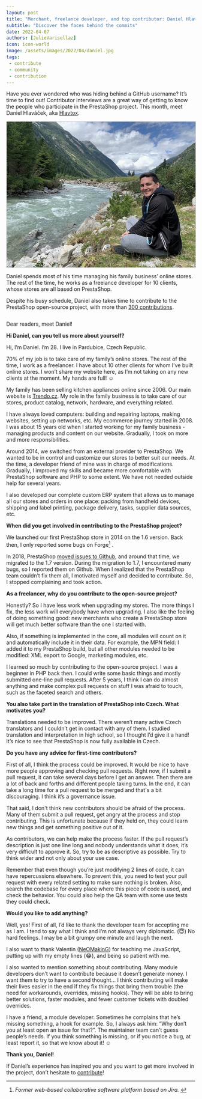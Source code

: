 ```yaml
---
layout: post
title: "Merchant, freelance developer, and top contributor: Daniel Hlaváček’s experience with the PrestaShop project"
subtitle: "Discover the faces behind the commits"
date: 2022-04-07
authors: [JulieVarisellaz]
icon: icon-world
image: /assets/images/2022/04/daniel.jpg
tags:
 - contribute
 - community
 - contribution
---
```

Have you ever wondered who was hiding behind a GitHub username? It’s time to find out! Contributor interviews are a great way of getting to know the people who participate in the PrestaShop project. This month, meet Daniel Hlaváček, aka [Hlavtox](https://github.com/Hlavtox).

<img style="border: 1px solid #CCC; float: left; margin: 0 1em 1em 0;" width="517" height="388" src="/assets/images/2022/04/daniel.jpg">

Daniel spends most of his time managing his family business’ online stores. The rest of the time, he works as a freelance developer for 10 clients, whose stores are all based on PrestaShop.

Despite his busy schedule, Daniel also takes time to contribute to the PrestaShop open-source project, with more than [300 contributions](https://contributors.prestashop.com/). 

<div style="clear:both"></div>

Dear readers, meet Daniel!

**Hi Daniel, can you tell us more about yourself?**

Hi, I’m Daniel. I’m 28. I live in Pardubice, Czech Republic.

70% of my job is to take care of my family’s online stores. The rest of the time, I work as a freelancer. I have about 10 other clients for whom I’ve built online stores. I won’t share my website here, as I’m not taking on any new clients at the moment. My hands are full! :relaxed:

My family has been selling kitchen appliances online since 2006. Our main website is [Trendo.cz](https://www.trendo.cz/). My role in the family business is to take care of our stores, product catalog, network, hardware, and everything related.

I have always loved computers: building and repairing laptops, making websites, setting up networks, etc. My ecommerce journey started in 2008. I was about 15 years old when I started working for my family business - managing products and content on our website. Gradually, I took on more and more responsibilities.

Around 2014, we switched from an external provider to PrestaShop. We wanted to be in control and customize our stores to better suit our needs. At the time, a developer friend of mine was in charge of modifications. Gradually, I improved my skills and became more comfortable with PrestaShop software and PHP to some extent. We have not needed outside help for several years.

I also developed our complete custom ERP system that allows us to manage all our stores and orders in one place: packing from handheld devices, shipping and label printing, package delivery, tasks, supplier data sources, etc.

**When did you get involved in contributing to the PrestaShop project?** 

We launched our first PrestaShop store in 2014 on the 1.6 version. Back then, I only reported some bugs on Forge[^1] .

In 2018, PrestaShop [moved issues to Github](https://build.prestashop.com/news/moving-issues-to-github/), and around that time, we migrated to the 1.7 version. During the migration to 1.7, I encountered many bugs, so I reported them on Github. When I realized that the PrestaShop team couldn’t fix them all, I motivated myself and decided to contribute. So, I stopped complaining and took action.

[^1]: <em> Former web-based collaborative software platform based on Jira. </em>

**As a freelancer, why do you contribute to the open-source project?**

Honestly? So I have less work when upgrading my stores. The more things I fix, the less work will everybody have when upgrading. I also like the feeling of doing something good: new merchants who create a PrestaShop store will get much better software than the one I started with.

Also, if something is implemented in the core, all modules will count on it and automatically include it in their data. For example, the MPN field: I added it to my PrestaShop build, but all other modules needed to be modified: XML export to Google, marketing modules, etc.

I learned so much by contributing to the open-source project. I was a beginner in PHP back then. I could write some basic things and mostly submitted one-line pull requests. After 5 years, I think I can do almost anything and make complex pull requests on stuff I was afraid to touch, such as the faceted search and others.

**You also take part in the translation of PrestaShop into Czech. What motivates you?**

Translations needed to be improved. There weren’t many active Czech translators and I couldn’t get in contact with any of them. I studied translation and interpretation in high school, so I thought I’d give it a hand! It’s nice to see that PrestaShop is now fully available in Czech. 

**Do you have any advice for first-time contributors?**

First of all, I think the process could be improved. It would be nice to have more people approving and checking pull requests. Right now, if I submit a pull request, it can take several days before I get an answer. Then there are a lot of back and forths and different people taking turns. In the end, it can take a long time for a pull request to be merged and that's a bit discouraging. I think it’s a governance issue. 

That said, I don't think new contributors should be afraid of the process. Many of them submit a pull request, get angry at the process and stop contributing. This is unfortunate because if they held on, they could learn new things and get something positive out of it. 

As contributors, we can help make the process faster. If the pull request’s description is just one line long and nobody understands what it does, it’s very difficult to approve it. So, try to be as descriptive as possible. Try to think wider and not only about your use case.

Remember that even though you’re just modifying 2 lines of code, it can have repercussions elsewhere. To prevent this, you need to test your pull request with every related setting to make sure nothing is broken. Also, search the codebase for every place where this piece of code is used, and check the behavior. You could also help the QA team with some use tests they could check.

**Would you like to add anything?**

Well, yes! First of all, I’d like to thank the developer team for accepting me as I am. I tend to say what I think and I’m not always very diplomatic. (:innocent:) No hard feelings. I may be a bit grumpy one minute and laugh the next. 

I also want to thank Valentin ([NeOMakinG](https://github.com/NeOMakinG)) for teaching me JavaScript, putting up with my empty lines (:joy:), and being so patient with me.

I also wanted to mention something about contributing. Many module developers don’t want to contribute because it doesn’t generate money. I want them to try to have a second thought… I think contributing will make their lives easier in the end if they fix things that bring them trouble (the need for workarounds, overrides, missing hooks). They will be able to bring better solutions, faster modules, and fewer customer tickets with doubled overrides.

I have a friend, a module developer. Sometimes he complains that he’s missing something, a hook for example. So, I always ask him: “Why don’t you at least open an issue for that?”. The maintainer team can’t guess people’s needs. If you think something is missing, or if you notice a bug, at least report it, so that we know about it! :relaxed:

**Thank you, Daniel!**

If Daniel’s experience has inspired you and you want to get more involved in the project, don’t hesitate to [contribute](https://github.com/PrestaShop)! 


